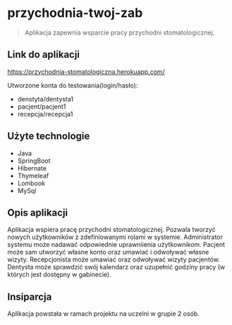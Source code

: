 # przychodnia-twoj-zab
> Aplikacja zapewnia wsparcie pracy przychodni stomatologicznej.

## Link do aplikacji

https://przychodnia-stomatologiczna.herokuapp.com/

Utworzone konta do testowania(login/hasło):
* denstyta/dentysta1
* pacjent/pacjent1
* recepcja/recepcja1

## Użyte technologie
* Java
* SpringBoot
* Hibernate
* Thymeleaf
* Lombook
* MySql


## Opis aplikacji

Aplikacja wspiera pracę przychodni stomatologicznej. Pozwala tworzyć nowych użytkowników z zdefiniowanymi rolami w systemie. Administrator systemu może nadawać odpowiednie uprawniienia użytkownikom. Pacjent może sam utworzyć własne konto oraz umawiać i odwoływać własne wizyty. Recepcjonista może umawiać oraz odwoływać wizyty pacjentów. Dentysta może sprawdzić swój kalendarz oraz uzupełnić godziny pracy (w których jest dostępny w gabinecie).

## Insiparcja

Aplikacja powstała w ramach projektu na uczelni w grupie 2 osób.

